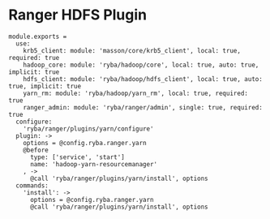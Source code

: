 # Ranger HDFS Plugin

    module.exports =
      use:
        krb5_client: module: 'masson/core/krb5_client', local: true, required: true
        hadoop_core: module: 'ryba/hadoop/core', local: true, auto: true, implicit: true
        hdfs_client: module: 'ryba/hadoop/hdfs_client', local: true, auto: true, implicit: true
        yarn_rm: module: 'ryba/hadoop/yarn_rm', local: true, required: true
        ranger_admin: module: 'ryba/ranger/admin', single: true, required: true
      configure:
        'ryba/ranger/plugins/yarn/configure'
      plugin: ->
        options = @config.ryba.ranger.yarn
        @before
          type: ['service', 'start']
          name: 'hadoop-yarn-resourcemanager'
        , ->
          @call 'ryba/ranger/plugins/yarn/install', options
      commands:
        'install': ->
          options = @config.ryba.ranger.yarn
          @call 'ryba/ranger/plugins/yarn/install', options
